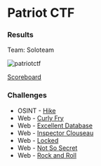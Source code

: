 # Patriot CTF

### Results

Team: Soloteam

![patriotctf](https://user-images.githubusercontent.com/49941629/166141932-216e5959-099d-40ae-9154-214f5a6a485f.png)

[Scoreboard](https://ctftime.org/event/1616)

### Challenges

- OSINT - [Hike](https://github.com/Sanlokii/CTF-write-ups/blob/main/PatriotCTF/Hike.md)
- Web - [Curly Fry](https://github.com/Sanlokii/CTF-write-ups/blob/main/PatriotCTF/Curly-Fry.md)
- Web - [Excellent Database](https://github.com/Sanlokii/CTF-write-ups/blob/main/PatriotCTF/Excellent-Database.md)
- Web - [Inspector Clouseau](https://github.com/Sanlokii/CTF-write-ups/blob/main/PatriotCTF/Inspector-Clouseau.md)
- Web - [Locked](https://github.com/Sanlokii/CTF-write-ups/blob/main/PatriotCTF/Locked.md)
- Web - [Not So Secret](https://github.com/Sanlokii/CTF-write-ups/blob/main/PatriotCTF/Not-So-Secret.md)
- Web - [Rock and Roll](https://github.com/Sanlokii/CTF-write-ups/blob/main/PatriotCTF/Rock-and-Roll.md)
